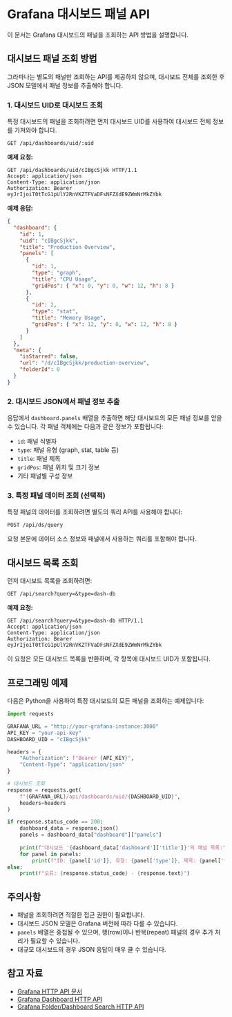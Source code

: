 # Grafana 대시보드 패널 API

이 문서는 Grafana 대시보드의 패널을 조회하는 API 방법을 설명합니다.

## 대시보드 패널 조회 방법

그라파나는 별도의 패널만 조회하는 API를 제공하지 않으며, 대시보드 전체를 조회한 후 JSON 모델에서 패널 정보를 추출해야 합니다.

### 1. 대시보드 UID로 대시보드 조회

특정 대시보드의 패널을 조회하려면 먼저 대시보드 UID를 사용하여 대시보드 전체 정보를 가져와야 합니다.

```
GET /api/dashboards/uid/:uid
```

**예제 요청:**
```http
GET /api/dashboards/uid/cIBgcSjkk HTTP/1.1
Accept: application/json
Content-Type: application/json
Authorization: Bearer eyJrIjoiT0tTcG1pUlY2RnVKZTFVaDFsNFZXdE9ZWmNrMkZYbk
```

**예제 응답:**
```json
{
  "dashboard": {
    "id": 1,
    "uid": "cIBgcSjkk",
    "title": "Production Overview",
    "panels": [
      {
        "id": 1,
        "type": "graph",
        "title": "CPU Usage",
        "gridPos": { "x": 0, "y": 0, "w": 12, "h": 8 }
      },
      {
        "id": 2,
        "type": "stat",
        "title": "Memory Usage",
        "gridPos": { "x": 12, "y": 0, "w": 12, "h": 8 }
      }
    ]
  },
  "meta": {
    "isStarred": false,
    "url": "/d/cIBgcSjkk/production-overview",
    "folderId": 0
  }
}
```

### 2. 대시보드 JSON에서 패널 정보 추출

응답에서 `dashboard.panels` 배열을 추출하면 해당 대시보드의 모든 패널 정보를 얻을 수 있습니다. 각 패널 객체에는 다음과 같은 정보가 포함됩니다:

- `id`: 패널 식별자
- `type`: 패널 유형 (graph, stat, table 등)
- `title`: 패널 제목
- `gridPos`: 패널 위치 및 크기 정보
- 기타 패널별 구성 정보

### 3. 특정 패널 데이터 조회 (선택적)

특정 패널의 데이터를 조회하려면 별도의 쿼리 API를 사용해야 합니다:

```
POST /api/ds/query
```

요청 본문에 데이터 소스 정보와 패널에서 사용하는 쿼리를 포함해야 합니다.

## 대시보드 목록 조회

먼저 대시보드 목록을 조회하려면:

```
GET /api/search?query=&type=dash-db
```

**예제 요청:**
```http
GET /api/search?query=&type=dash-db HTTP/1.1
Accept: application/json
Content-Type: application/json
Authorization: Bearer eyJrIjoiT0tTcG1pUlY2RnVKZTFVaDFsNFZXdE9ZWmNrMkZYbk
```

이 요청은 모든 대시보드 목록을 반환하며, 각 항목에 대시보드 UID가 포함됩니다.

## 프로그래밍 예제

다음은 Python을 사용하여 특정 대시보드의 모든 패널을 조회하는 예제입니다:

```python
import requests

GRAFANA_URL = "http://your-grafana-instance:3000"
API_KEY = "your-api-key"
DASHBOARD_UID = "cIBgcSjkk"

headers = {
    "Authorization": f"Bearer {API_KEY}",
    "Content-Type": "application/json"
}

# 대시보드 조회
response = requests.get(
    f"{GRAFANA_URL}/api/dashboards/uid/{DASHBOARD_UID}",
    headers=headers
)

if response.status_code == 200:
    dashboard_data = response.json()
    panels = dashboard_data["dashboard"]["panels"]
    
    print(f"대시보드 '{dashboard_data['dashboard']['title']}'의 패널 목록:")
    for panel in panels:
        print(f"ID: {panel['id']}, 유형: {panel['type']}, 제목: {panel['title']}")
else:
    print(f"오류: {response.status_code} - {response.text}")
```

## 주의사항

- 패널을 조회하려면 적절한 접근 권한이 필요합니다.
- 대시보드 JSON 모델은 Grafana 버전에 따라 다를 수 있습니다.
- `panels` 배열은 중첩될 수 있으며, 행(row)이나 반복(repeat) 패널의 경우 추가 처리가 필요할 수 있습니다.
- 대규모 대시보드의 경우 JSON 응답이 매우 클 수 있습니다.

## 참고 자료

- [Grafana HTTP API 문서](https://grafana.com/docs/grafana/latest/developers/http_api/)
- [Grafana Dashboard HTTP API](https://grafana.com/docs/grafana/latest/developers/http_api/dashboard/)
- [Grafana Folder/Dashboard Search HTTP API](https://grafana.com/docs/grafana/latest/developers/http_api/folder_dashboard_search/) 